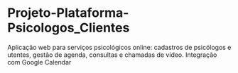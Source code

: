 # Projeto-Plataforma-Psicologos_Clientes
Aplicação web para serviços psicológicos online: cadastros de psicólogos e utentes, gestão de agenda, consultas e chamadas de vídeo. Integração com Google Calendar

